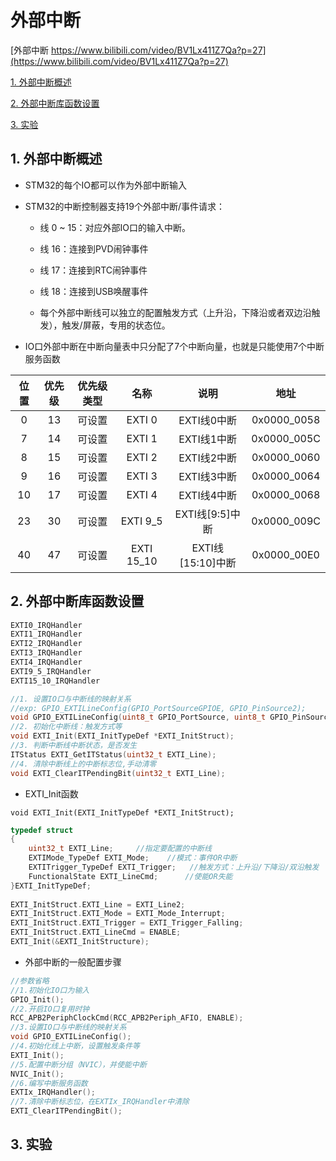 # 外部中断

[外部中断 https://www.bilibili.com/video/BV1Lx411Z7Qa?p=27](https://www.bilibili.com/video/BV1Lx411Z7Qa?p=27)

[1. 外部中断概述](#1-外部中断概述)

[2. 外部中断库函数设置](#2-外部中断库函数设置)

[3. 实验](#3-实验)

## 1. 外部中断概述

- STM32的每个IO都可以作为外部中断输入
- STM32的中断控制器支持19个外部中断/事件请求：

  - 线 0 ~ 15：对应外部IO口的输入中断。
  - 线 16：连接到PVD闹钟事件
  - 线 17：连接到RTC闹钟事件
  - 线 18：连接到USB唤醒事件

  - 每个外部中断线可以独立的配置触发方式（上升沿，下降沿或者双边沿触发），触发/屏蔽，专用的状态位。

- IO口外部中断在中断向量表中只分配了7个中断向量，也就是只能使用7个中断服务函数

| 位置 | 优先级 | 优先级类型 | 名称 | 说明| 地址 |
| :--: | :--: | :--: | :--: | :--: | :--: |
| 0 | 13 | 可设置 | EXTI 0 | EXTI线0中断 | 0x0000_0058 |
| 7 | 14 | 可设置 | EXTI 1 | EXTI线1中断 | 0x0000_005C |
| 8 | 15 | 可设置 | EXTI 2 | EXTI线2中断 | 0x0000_0060 |
| 9 | 16 | 可设置 | EXTI 3 | EXTI线3中断 | 0x0000_0064 |
| 10 | 17 | 可设置 | EXTI 4 | EXTI线4中断 | 0x0000_0068 |
| 23 | 30 | 可设置 | EXTI 9_5 | EXTI线[9:5]中断 | 0x0000_009C |
| 40 | 47 | 可设置 | EXTI 15_10 | EXTI线[15:10]中断 | 0x0000_00E0 |

## 2. 外部中断库函数设置

```C
EXTI0_IRQHandler
EXTI1_IRQHandler
EXTI2_IRQHandler
EXTI3_IRQHandler
EXTI4_IRQHandler
EXTI9_5_IRQHandler
EXTI15_10_IRQHandler
```

```C
//1. 设置IO口与中断线的映射关系
//exp: GPIO_EXTILineConfig(GPIO_PortSourceGPIOE, GPIO_PinSource2);
void GPIO_EXTILineConfig(uint8_t GPIO_PortSource, uint8_t GPIO_PinSource);
//2. 初始化中断线：触发方式等
void EXTI_Init(EXTI_InitTypeDef *EXTI_InitStruct);
//3. 判断中断线中断状态，是否发生
ITStatus EXTI_GetITStatus(uint32_t EXTI_Line);
//4. 清除中断线上的中断标志位,手动清零
void EXTI_ClearITPendingBit(uint32_t EXTI_Line);
```

- EXTI_Init函数

```void EXTI_Init(EXTI_InitTypeDef *EXTI_InitStruct);```

```C
typedef struct
{
    uint32_t EXTI_Line;     //指定要配置的中断线
    EXTIMode_TypeDef EXTI_Mode;    //模式：事件OR中断
    EXTITrigger_TypeDef EXTI_Trigger;   //触发方式：上升沿/下降沿/双沿触发
    FunctionalState EXTI_LineCmd;      //使能OR失能
}EXTI_InitTypeDef;
 
EXTI_InitStruct.EXTI_Line = EXTI_Line2;
EXTI_InitStruct.EXTI_Mode = EXTI_Mode_Interrupt;
EXTI_InitStruct.EXTI_Trigger = EXTI_Trigger_Falling;
EXTI_InitStruct.EXTI_LineCmd = ENABLE;
EXTI_Init(&EXTI_InitStructure);
```

- 外部中断的一般配置步骤

```C
//参数省略
//1.初始化IO口为输入
GPIO_Init();
//2.开启IO口复用时钟
RCC_APB2PeriphClockCmd(RCC_APB2Periph_AFIO, ENABLE);
//3.设置IO口与中断线的映射关系
void GPIO_EXTILineConfig();
//4.初始化线上中断，设置触发条件等
EXTI_Init();
//5.配置中断分组（NVIC），并使能中断
NVIC_Init();
//6.编写中断服务函数
EXTIx_IRQHandler();
//7.清除中断标志位，在EXTIx_IRQHandler中清除
EXTI_ClearITPendingBit();
```

## 3. 实验
